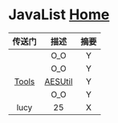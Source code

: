 # JavaList  [Home](../index.md)

| 传送门 | 描述 | 摘要 |
|:---:|:---:|:---:|
| []() | O_O | Y |
| []() | O_O | Y |
| [Tools](Tools.java) | [AESUtil](AESUtil.java) | Y |
| []() | O_O | Y |
| lucy | 25 | X |





